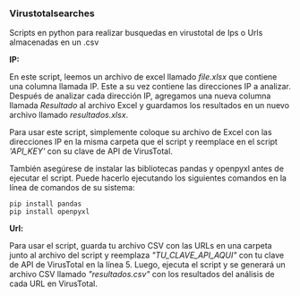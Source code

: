 ### Virustotalsearches

Scripts en python para realizar busquedas en virustotal de Ips o Urls almacenadas en un .csv

**IP:**

En este script, leemos un archivo de excel llamado *file.xlsx* que contiene una columna llamada IP. Este a su vez contiene las direcciones IP a analizar.
Después de analizar cada dirección IP, agregamos una nueva columna llamada *Resultado* al archivo Excel y guardamos los resultados en un nuevo archivo llamado *resultados.xlsx*.

Para usar este script, simplemente coloque su archivo de Excel con las direcciones IP en la misma carpeta que el script y reemplace en el script *'API_KEY'* con su clave de API de VirusTotal.

También asegúrese de instalar las bibliotecas pandas y openpyxl antes de ejecutar el script.
Puede hacerlo ejecutando los siguientes comandos en la línea de comandos de su sistema:

```
pip install pandas
pip install openpyxl
```

**Url:**

Para usar el script, guarda tu archivo CSV con las URLs en una carpeta junto al archivo del script y reemplaza *"TU_CLAVE_API_AQUI"* con tu clave de API de VirusTotal en la línea 5. Luego, ejecuta el script y se generará un archivo CSV llamado *"resultados.csv"* con los resultados del análisis de cada URL en VirusTotal.
